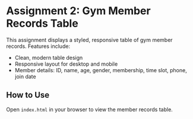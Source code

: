 # Assignment 2: Gym Member Records Table

This assignment displays a styled, responsive table of gym member records. Features include:
- Clean, modern table design
- Responsive layout for desktop and mobile
- Member details: ID, name, age, gender, membership, time slot, phone, join date

## How to Use
Open `index.html` in your browser to view the member records table.

